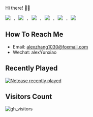 Hi there! 👋🏻

<samp>
  <a href="https://github.com/vuejs/core"><img src="https://api.iconify.design/logos:vue.svg" /></a> .
  <a href="https://github.com/vitejs/vite"><img src="https://api.iconify.design/logos:vitejs.svg" /></a> .
  <a href="https://github.com/solidjs/solid"><img src="https://api.iconify.design/logos:solidjs-icon.svg" /></a> .
  <a href="https://github.com/microsoft/TypeScript"><img src="https://api.iconify.design/logos:typescript-icon.svg" /></a> .
  <a href="https://github.com/unocss/unocss"><img src="https://api.iconify.design/logos:unocss.svg" /></a> .
  <a href="https://github.com/rust-lang/rust"><img src="https://api.iconify.design/logos:rust.svg" /></a>
</samp>

## How To Reach Me

- Email: alexzhang1030@foxmail.com
- Wechat: alexYunxiao

<!-- ![AlexZhang's GitHub stats](https://github-readme-stats.vercel.app/api?username=alexzhang1030&show_icons=true&theme=radical) -->
<!-- ![snake](https://raw.githubusercontent.com/alexzhang1030/alexzhang1030/main/assets/github-contribution-grid-snake.gif) -->

## Recently Played

[![Netease recently played](https://netease-recent-profile.vercel.app/?id=297303604&show_percent=1&size=60)](https://netease-recent-profile.vercel.app/?id=297303604&show_percent=1&size=60)

## Visitors Count

![gh_visitors](https://profile-counter.glitch.me/alexzhang1030/count.svg)


